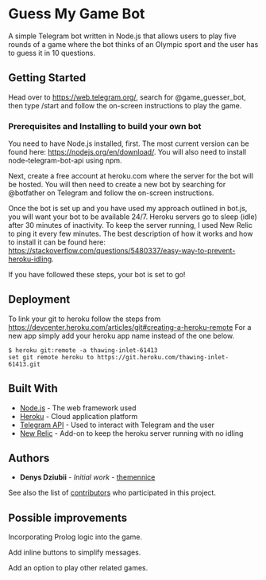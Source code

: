 # Guess My Game Bot

A simple Telegram bot written in Node.js that allows users to play five rounds of a game where the bot thinks of an Olympic sport and the user has to guess it in 10 questions. 

## Getting Started

Head over to https://web.telegram.org/, search for @game_guesser_bot, then type /start and follow the on-screen instructions to play the game.

### Prerequisites and Installing to build your own bot

You need to have Node.js installed, first. The most current version can be found here: https://nodejs.org/en/download/.
You will also need to install node-telegram-bot-api using npm.

Next, create a free account at heroku.com where the server for the bot will be hosted.
You will then need to create a new bot by searching for @botfather on Telegram and follow the on-screen instructions.

Once the bot is set up and you have used my approach outlined in bot.js, you will want your bot to be available 24/7.
Heroku servers go to sleep (idle) after 30 minutes of inactivity. To keep the server running, I used New Relic to ping it every few minutes.
The best description of how it works and how to install it can be found here: https://stackoverflow.com/questions/5480337/easy-way-to-prevent-heroku-idling.

If you have followed these steps, your bot is set to go!

## Deployment

To link your git to heroku follow the steps from https://devcenter.heroku.com/articles/git#creating-a-heroku-remote
For a new app simply add your heroku app name instead of the one below.
```
$ heroku git:remote -a thawing-inlet-61413
set git remote heroku to https://git.heroku.com/thawing-inlet-61413.git

```
## Built With

* [Node.js](https://nodejs.org/en/about/) - The web framework used
* [Heroku](https://www.heroku.com/) - Cloud application platform
* [Telegram API](https://github.com/yagop/node-telegram-bot-api) - Used to interact with Telegram and the user
* [New Relic](https://elements.heroku.com/addons/newrelic) - Add-on to keep the heroku server running with no idling

## Authors

* **Denys Dziubii** - *Initial work* - [themennice](https://github.com/themennice)

See also the list of [contributors](https://github.com/themennice/game-guesser-telegram-bot/contributors) who participated in this project.

## Possible improvements

Incorporating Prolog logic into the game.

Add inline buttons to simplify messages.

Add an option to play other related games.
